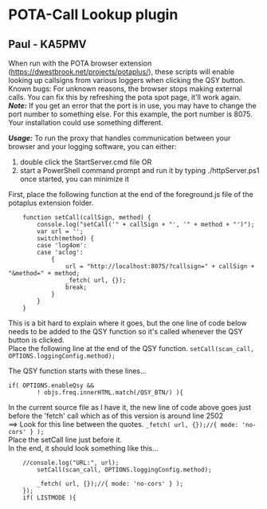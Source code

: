 # POTA-Call Lookup plugin
## Paul - KA5PMV
When run with the POTA browser extension (https://dwestbrook.net/projects/potaplus/), these scripts will enable looking up callsigns from various loggers when clicking the QSY button.
Known bugs: For unknown reasons, the browser stops making external calls. You can fix this by refreshing the pota spot page, it'll work again.\
***Note:*** If you get an error that the port is in use, you may have to change the port number to something else.  For this example, the port number is 8075.  Your installation could use something different.

***Usage:***
To run the proxy that handles communication between your browser and your logging software, you can either:
1) double click the StartServer.cmd file
OR
2) start a PowerShell command prompt and run it by typing ./httpServer.ps1
once started, you can minimize it

First, place the following function at the end of the foreground.js file of the potaplus extension folder.
```
	function setCall(callSign, method) {
		console.log("setCall('" + callSign + "', '" + method + "')");
		var url = '';
		switch(method) {
		case 'log4om':
		case 'aclog':
			{
				url = "http://localhost:8075/?callsign=" + callSign + "&method=" + method;
				_fetch( url, {});
				break;
			}
		}
	}
```

This is a bit hard to explain where it goes, but the one line of code below needs to be added to the QSY function so it's called whenever the QSY button is clicked.\
Place the following line at the end of the QSY function.
``` setCall(scan_call, OPTIONS.loggingConfig.method); ```

The QSY function starts with these lines...
```
if( OPTIONS.enableQsy &&
	    ! objs.freq.innerHTML.match(/QSY_BTN/) ){
```

In the current source file as I have it, the new line of code above goes just before the 'fetch' call which as of this version is around line 2502\
==> Look for this line between the quotes. ``` _fetch( url, {});//{ mode: 'no-cors' } ); ``` \
Place the setCall line just before it.\
In the end, it should look something like this...

```
	//console.log("URL:", url);
		setCall(scan_call, OPTIONS.loggingConfig.method);

		_fetch( url, {});//{ mode: 'no-cors' } );
	});
	if( LISTMODE ){
```
